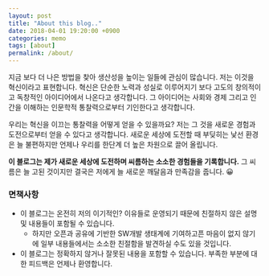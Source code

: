 ```yaml
---
layout: post
title: "About this blog.."
date: 2018-04-01 19:20:00 +0900
categories: memo
tags: [about]
permalink: /about/
---
```


지금 보다 더 나은 방법을 찾아 생산성을 높이는 일들에 관심이 많습니다. 저는 이것을 혁신이라고 표현합니다. 혁신은 단순한 노력과 성실로 이루어지기 보다 고도의 창의적이고 독창적인 아이디어에서 나온다고 생각합니다. 그 아이디어는 사회와 경제 그리고 인간을 이해하는 인문학적 통찰력으로부터 기인한다고 생각합니다.

우리는 혁신을 이끄는 통찰력을 어떻게 얻을 수 있을까요? 저는 그 것을 새로운 경험과 도전으로부터 얻을 수 있다고 생각합니다. 새로운 세상에 도전할 때 부딪히는 낯선 환경은 늘 불편하지만 언제나 우리를 한단계 더 높은 차원으로 끌어 올립니다.

**이 블로그는 제가 새로운 세상에 도전하며 씨름하는 소소한 경험들을 기록합니다.** 그 씨름은 늘 고된 것이지만 결국은 저에게 늘 새로운 깨달음과 만족감을 줍니다. 😀

### 면책사항

- 이 블로그는 온전히 저의 이기적인? 이유들로 운영되기 때문에 친절하지 않은 설명 및 내용들이 포함될 수 있습니다.
  - 하지만 오픈과 공유에 기반한 SW개발 생태계에 기여하고픈 마음이 없지 않기에 일부 내용들에서는 소소한 친절함을 발견하실 수도 있을 것입니다.
- 이 블로그는 정확하지 않거나 잘못된 내용을 포함할 수 있습니다. 부족한 부분에 대한 피드백은 언제나 환영합니다.
